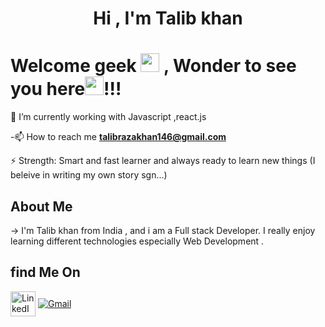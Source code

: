 <h1 align="center">Hi , I'm Talib khan</h1>

<h1>Welcome geek <img src="https://emojis.slackmojis.com/emojis/images/1531849430/4246/blob-sunglasses.gif?1531849430" width="30"/>
, Wonder to see you here<img src="https://raw.githubusercontent.com/MartinHeinz/MartinHeinz/master/wave.gif" width="30px">!!! </h1>

🌱 I’m currently working with Javascript ,react.js

-📫 How to reach me **talibrazakhan146@gmail.com**

⚡ Strength: Smart and fast learner and always ready to learn new things (I beleive in writing my own story sgn...)

<h2>About Me</h2>  
-> I'm Talib khan from India , and i am a Full stack Developer. I really enjoy learning different technologies especially Web Development .

<h2>find Me On</h2>  
<p align="left">
  <a href="https://www.linkedin.com/in/talib-khan-05ab321ab/" target="_blank"><img align="center" alt="LinkedIn" src="https://www.linkedin.com/in/talib-khan-05ab321ab/" height="40"></a>
  <a href="talibrazakhan146@gmail.com" target="_blank"><img align="center" alt="Gmail" src="https://img.shields.io/badge/gmail-red.svg?&style=for-the-badge&logo=gmail&logoColor=white" /></a>
  
